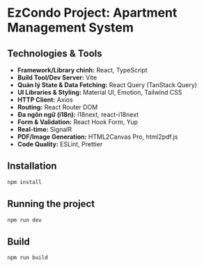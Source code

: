 # EzCondo Project: Apartment Management System 

## Technologies & Tools

- **Framework/Library chính:** React, TypeScript
- **Build Tool/Dev Server:** Vite
- **Quản lý State & Data Fetching:** React Query (TanStack Query)
- **UI Libraries & Styling:** Material UI, Emotion, Tailwind CSS
- **HTTP Client:** Axios
- **Routing:** React Router DOM
- **Đa ngôn ngữ (i18n):** i18next, react-i18next
- **Form & Validation:** React Hook Form, Yup
- **Real-time:** SignalR
- **PDF/Image Generation:** HTML2Canvas Pro, html2pdf.js
- **Code Quality:** ESLint, Prettier

## Installation

```bash
npm install
```

## Running the project

```bash
npm run dev
```

## Build

```bash
npm run build
```
